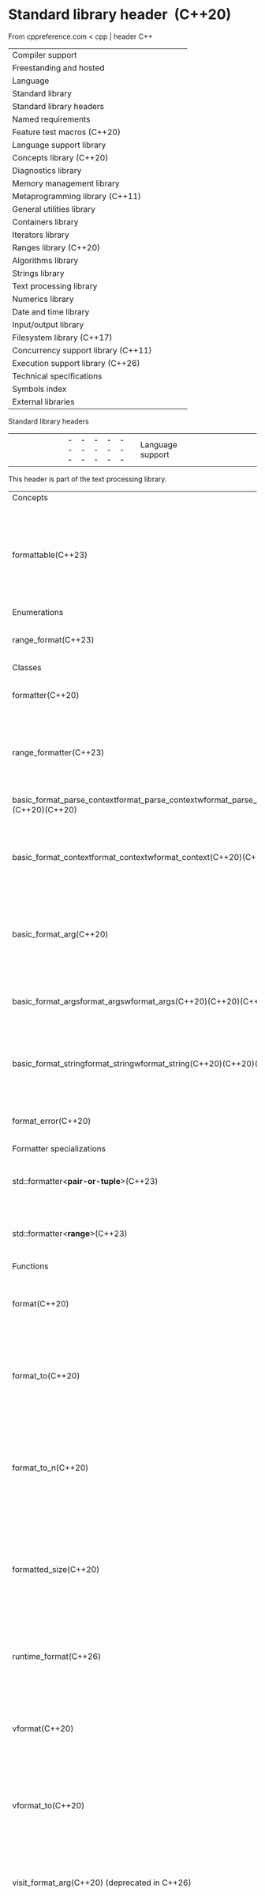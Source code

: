 # Standard library header <format> (C++20)

From cppreference.com
< cpp‎ | header
C++

|  |  |  |  |  |
| --- | --- | --- | --- | --- |
| Compiler support | | | | |
| Freestanding and hosted | | | | |
| Language | | | | |
| Standard library | | | | |
| Standard library headers | | | | |
| Named requirements | | | | |
| Feature test macros (C++20) | | | | |
| Language support library | | | | |
| Concepts library (C++20) | | | | |
| Diagnostics library | | | | |
| Memory management library | | | | |
| Metaprogramming library (C++11) | | | | |
| General utilities library | | | | |
| Containers library | | | | |
| Iterators library | | | | |
| Ranges library (C++20) | | | | |
| Algorithms library | | | | |
| Strings library | | | | |
| Text processing library | | | | |
| Numerics library | | | | |
| Date and time library | | | | |
| Input/output library | | | | |
| Filesystem library (C++17) | | | | |
| Concurrency support library (C++11) | | | | |
| Execution support library (C++26) | | | | |
| Technical specifications | | | | |
| Symbols index | | | | |
| External libraries | | | | |

Standard library headers

|  |  |  |  |  |  |  |  |  |  |  |  |  |  |  |  |  |  |  |  |  |  |  |  |  |  |  |  |  |  |  |  |  |  |  |  |  |  |  |  |  |  |  |  |  |  |  |  |  |  |  |  |  |  |  |  |  |  |  |  |  |  |  |  |  |  |  |  |  |  |  |  |  |  |  |  |  |  |  |  |  |  |  |  |  |  |  |  |  |  |  |  |  |  |  |  |  |  |  |  |  |  |  |  |  |  |  |  |  |  |  |  |  |  |  |  |  |  |  |  |  |  |  |  |  |  |  |  |  |  |  |  |  |  |  |  |  |  |  |  |  |  |  |  |  |  |  |  |  |  |  |  |  |  |  |  |  |  |  |  |  |  |  |  |  |  |  |  |  |  |  |  |  |  |  |  |  |  |  |  |  |  |  |  |  |  |  |  |  |  |  |  |  |  |  |  |  |  |  |  |  |  |  |  |  |  |  |  |  |  |  |  |  |  |  |  |  |  |  |  |  |  |  |  |  |  |  |  |  |  |  |  |  |  |  |  |  |  |  |  |  |  |  |  |  |  |  |  |  |  |  |  |  |  |  |  |  |  |  |  |  |  |  |  |  |  |  |  |  |  |  |  |  |  |  |  |  |  |  |  |  |  |  |  |  |  |  |  |  |  |  |  |  |  |  |  |  |  |  |  |  |  |  |  |  |  |  |  |  |  |  |  |  |  |  |  |  |  |  |  |  |  |  |  |  |  |  |  |  |  |  |  |  |  |  |  |  |  |  |  |  |  |  |  |  |  |  |  |  |  |  |  |  |  |  |  |  |  |  |  |  |  |  |  |  |  |  |  |  |  |  |  |  |  |  |  |  |  |  |  |  |  |  |  |  |  |  |  |  |  |  |  |  |  |  |  |  |  |  |  |  |  |  |  |  |  |  |  |  |  |  |  |  |  |  |  |  |  |  |  |  |  |  |  |  |  |  |  |  |  |  |  |  |  |  |  |  |  |  |  |  |  |  |  |  |  |  |  |  |  |  |  |  |  |  |  |  |  |  |  |  |  |  |  |  |  |  |  |  |  |  |  |  |  |  |  |  |  |  |  |  |  |  |  |  |  |  |  |  |  |  |  |  |  |  |  |  |  |  |  |  |  |  |  |  |  |  |  |  |  |  |  |  |  |  |  |  |  |  |  |  |  |  |  |  |  |  |  |  |  |  |  |  |  |  |  |  |  |  |  |  |  |  |  |  |  |  |  |  |  |  |  |  |  |  |  |  |  |  |  |  |  |  |  |  |  |  |  |  |  |  |  |  |  |  |  |  |  |  |  |  |  |  |  |  |  |  |  |  |  |  |  |  |  |  |  |  |  |  |  |  |  |  |  |  |  |  |  |  |  |  |  |  |  |  |  |  |  |  |  |  |  |  |  |  |  |  |  |  |  |  |  |  |  |  |  |  |  |  |  |  |  |  |  |  |  |  |  |  |  |  |  |  |  |  |  |  |  |  |  |  |  |  |  |  |  |  |  |  |  |  |  |  |  |  |  |  |  |  |  |  |  |  |  |  |  |  |  |  |  |  |  |  |  |  |  |  |  |  |  |  |  |  |  |
| --- | --- | --- | --- | --- | --- | --- | --- | --- | --- | --- | --- | --- | --- | --- | --- | --- | --- | --- | --- | --- | --- | --- | --- | --- | --- | --- | --- | --- | --- | --- | --- | --- | --- | --- | --- | --- | --- | --- | --- | --- | --- | --- | --- | --- | --- | --- | --- | --- | --- | --- | --- | --- | --- | --- | --- | --- | --- | --- | --- | --- | --- | --- | --- | --- | --- | --- | --- | --- | --- | --- | --- | --- | --- | --- | --- | --- | --- | --- | --- | --- | --- | --- | --- | --- | --- | --- | --- | --- | --- | --- | --- | --- | --- | --- | --- | --- | --- | --- | --- | --- | --- | --- | --- | --- | --- | --- | --- | --- | --- | --- | --- | --- | --- | --- | --- | --- | --- | --- | --- | --- | --- | --- | --- | --- | --- | --- | --- | --- | --- | --- | --- | --- | --- | --- | --- | --- | --- | --- | --- | --- | --- | --- | --- | --- | --- | --- | --- | --- | --- | --- | --- | --- | --- | --- | --- | --- | --- | --- | --- | --- | --- | --- | --- | --- | --- | --- | --- | --- | --- | --- | --- | --- | --- | --- | --- | --- | --- | --- | --- | --- | --- | --- | --- | --- | --- | --- | --- | --- | --- | --- | --- | --- | --- | --- | --- | --- | --- | --- | --- | --- | --- | --- | --- | --- | --- | --- | --- | --- | --- | --- | --- | --- | --- | --- | --- | --- | --- | --- | --- | --- | --- | --- | --- | --- | --- | --- | --- | --- | --- | --- | --- | --- | --- | --- | --- | --- | --- | --- | --- | --- | --- | --- | --- | --- | --- | --- | --- | --- | --- | --- | --- | --- | --- | --- | --- | --- | --- | --- | --- | --- | --- | --- | --- | --- | --- | --- | --- | --- | --- | --- | --- | --- | --- | --- | --- | --- | --- | --- | --- | --- | --- | --- | --- | --- | --- | --- | --- | --- | --- | --- | --- | --- | --- | --- | --- | --- | --- | --- | --- | --- | --- | --- | --- | --- | --- | --- | --- | --- | --- | --- | --- | --- | --- | --- | --- | --- | --- | --- | --- | --- | --- | --- | --- | --- | --- | --- | --- | --- | --- | --- | --- | --- | --- | --- | --- | --- | --- | --- | --- | --- | --- | --- | --- | --- | --- | --- | --- | --- | --- | --- | --- | --- | --- | --- | --- | --- | --- | --- | --- | --- | --- | --- | --- | --- | --- | --- | --- | --- | --- | --- | --- | --- | --- | --- | --- | --- | --- | --- | --- | --- | --- | --- | --- | --- | --- | --- | --- | --- | --- | --- | --- | --- | --- | --- | --- | --- | --- | --- | --- | --- | --- | --- | --- | --- | --- | --- | --- | --- | --- | --- | --- | --- | --- | --- | --- | --- | --- | --- | --- | --- | --- | --- | --- | --- | --- | --- | --- | --- | --- | --- | --- | --- | --- | --- | --- | --- | --- | --- | --- | --- | --- | --- | --- | --- | --- | --- | --- | --- | --- | --- | --- | --- | --- | --- | --- | --- | --- | --- | --- | --- | --- | --- | --- | --- | --- | --- | --- | --- | --- | --- | --- | --- | --- | --- | --- | --- | --- | --- | --- | --- | --- | --- | --- | --- | --- | --- | --- | --- | --- | --- | --- | --- | --- | --- | --- | --- | --- | --- | --- | --- | --- | --- | --- | --- | --- | --- | --- | --- | --- | --- | --- | --- | --- | --- | --- | --- | --- | --- | --- | --- | --- | --- | --- | --- | --- | --- | --- | --- | --- | --- | --- | --- | --- | --- | --- | --- | --- | --- | --- | --- | --- | --- | --- | --- | --- | --- | --- | --- | --- | --- | --- | --- | --- | --- | --- | --- | --- | --- | --- | --- | --- | --- | --- | --- | --- | --- | --- | --- | --- | --- | --- | --- | --- | --- | --- | --- | --- | --- | --- | --- | --- | --- | --- | --- | --- | --- | --- | --- | --- | --- | --- | --- | --- | --- | --- | --- | --- | --- | --- | --- | --- | --- | --- | --- | --- | --- | --- | --- | --- | --- | --- | --- | --- | --- | --- | --- | --- | --- | --- | --- | --- | --- | --- | --- | --- | --- | --- | --- | --- | --- | --- | --- | --- | --- | --- | --- | --- | --- | --- | --- | --- | --- | --- | --- | --- | --- | --- | --- | --- | --- | --- | --- | --- | --- | --- | --- | --- | --- | --- | --- | --- | --- | --- | --- | --- | --- | --- | --- | --- | --- | --- | --- | --- | --- | --- | --- | --- | --- | --- | --- | --- | --- | --- | --- | --- | --- | --- | --- | --- | --- | --- | --- | --- | --- | --- | --- | --- | --- | --- | --- | --- | --- | --- |
| |  |  |  |  |  | | --- | --- | --- | --- | --- | | Language support | | | | | | <cfloat> | | | | | | <climits> | | | | | | <compare> (C++20) | | | | | | <coroutine> (C++20) | | | | | | <csetjmp> | | | | | | <csignal> | | | | | | <cstdarg> | | | | | | <cstddef> | | | | | | <cstdint> (C++11) | | | | | | <cstdlib> | | | | | | <exception> | | | | | | <initializer_list> (C++11) | | | | | | <limits> | | | | | | <new> | | | | | | <source_location> (C++20) | | | | | | <stdfloat> (C++23) | | | | | | <typeinfo> | | | | | | <version> (C++20) | | | | | | Concepts | | | | | | <concepts> (C++20) | | | | | | Diagnostics | | | | | | <cassert> | | | | | | <cerrno> | | | | | | <debugging> (C++26) | | | | | | <stacktrace> (C++23) | | | | | | <stdexcept> | | | | | | <system_error> (C++11) | | | | | | Memory management | | | | | | <memory> | | | | | | <memory_resource> (C++17) | | | | | | <scoped_allocator> (C++11) | | | | | | Metaprogramming | | | | | | <type_traits> (C++11) | | | | | | <ratio> (C++11) | | | | | | |  |  |  |  |  | | --- | --- | --- | --- | --- | | General utilities | | | | | | <any> (C++17) | | | | | | <bitset> | | | | | | <bit> (C++20) | | | | | | <charconv> (C++17) | | | | | | <expected> (C++23) | | | | | | ****<format>**** (C++20) | | | | | | <functional> | | | | | | <optional> (C++17) | | | | | | <tuple> (C++11) | | | | | | <typeindex> (C++11) | | | | | | <utility> | | | | | | <variant> (C++17) | | | | | | Containers | | | | | | <array> (C++11) | | | | | | <deque> | | | | | | <flat_map> (C++23) | | | | | | <flat_set> (C++23) | | | | | | <forward_list> (C++11) | | | | | | <inplace_vector> (C++26) | | | | | | <list> | | | | | | <map> | | | | | | <mdspan> (C++23) | | | | | | <queue> | | | | | | <set> | | | | | | <span> (C++20) | | | | | | <stack> | | | | | | <unordered_map> (C++11) | | | | | | <unordered_set> (C++11) | | | | | | <vector> | | | | | | Iterators | | | | | | <iterator> | | | | | | Ranges | | | | | | <generator> (C++23) | | | | | | <ranges> (C++20) | | | | | | |  |  |  |  |  | | --- | --- | --- | --- | --- | | Algorithms | | | | | | <algorithm> | | | | | | <numeric> | | | | | | Strings | | | | | | <cctype> | | | | | | <cstring> | | | | | | <cuchar> (C++11) | | | | | | <cwchar> | | | | | | <cwctype> | | | | | | <string_view> (C++17) | | | | | | <string> | | | | | | Text processing | | | | | | <clocale> | | | | | | <codecvt> (C++11/17/26\*) | | | | | | <locale> | | | | | | <regex> (C++11) | | | | | | <text_encoding> (C++26) | | | | | | Numerics | | | | | | <cfenv> (C++11) | | | | | | <cmath> | | | | | | <complex> | | | | | | <linalg> (C++26) | | | | | | <numbers> (C++20) | | | | | | <random> (C++11) | | | | | | <simd> (C++26) | | | | | | <valarray> | | | | | | Time | | | | | | <chrono> (C++11) | | | | | | <ctime> | | | | | | C compatibility | | | | | | <ccomplex> (C++11/17/20\*) | | | | | | <ciso646> (until C++20) | | | | | | <cstdalign> (C++11/17/20\*) | | | | | | <cstdbool> (C++11/17/20\*) | | | | | | <ctgmath> (C++11/17/20\*) | | | | | | |  |  |  |  |  | | --- | --- | --- | --- | --- | | Input/output | | | | | | <cinttypes> (C++11) | | | | | | <cstdio> | | | | | | <filesystem> (C++17) | | | | | | <fstream> | | | | | | <iomanip> | | | | | | <iosfwd> | | | | | | <iostream> | | | | | | <ios> | | | | | | <istream> | | | | | | <ostream> | | | | | | <print> (C++23) | | | | | | <spanstream> (C++23) | | | | | | <sstream> | | | | | | <streambuf> | | | | | | <strstream> (C++98/26\*) | | | | | | <syncstream> (C++20) | | | | | | Concurrency support | | | | | | <atomic> (C++11) | | | | | | <barrier> (C++20) | | | | | | <condition_variable> (C++11) | | | | | | <future> (C++11) | | | | | | <hazard_pointer> (C++26) | | | | | | <latch> (C++20) | | | | | | <mutex> (C++11) | | | | | | <rcu> (C++26) | | | | | | <semaphore> (C++20) | | | | | | <shared_mutex> (C++14) | | | | | | <stdatomic.h> (C++23) | | | | | | <stop_token> (C++20) | | | | | | <thread> (C++11) | | | | | | Execution support | | | | | | <execution> (C++17) | | | | | |  | | | | | |  | | | | | |

This header is part of the text processing library.

|  |  |
| --- | --- |
| Concepts | |
| formattable(C++23) | specifies that a type is formattable, that is, it specializes std::formatter and provides member functions `parse` and `format`   (concept) |
| Enumerations | |
| range_format(C++23) | specifies how a range should be formatted   (enum) |
| Classes | |
| formatter(C++20) | defines formatting rules for a given type   (class template) |
| range_formatter(C++23) | class template that helps implementing std::formatter specializations for range types   (class template) |
| basic_format_parse_contextformat_parse_contextwformat_parse_context(C++20)(C++20)(C++20) | formatting string parser state   (class template) |
| basic_format_contextformat_contextwformat_context(C++20)(C++20)(C++20) | formatting state, including all formatting arguments and the output iterator   (class template) |
| basic_format_arg(C++20) | class template that provides access to a formatting argument for user-defined formatters   (class template) |
| basic_format_argsformat_argswformat_args(C++20)(C++20)(C++20) | class that provides access to all formatting arguments   (class template) |
| basic_format_stringformat_stringwformat_string(C++20)(C++20)(C++20) | class template that performs compile-time format string checks at construction time   (class template) |
| format_error(C++20) | exception type thrown on formatting errors   (class) |
| Formatter specializations | |
| std::formatter<**pair-or-tuple**>(C++23) | formatting support for `pair` and `tuple`   (class template specialization) |
| std::formatter<**range**>(C++23) | formatting support for ranges   (class template specialization) |
| Functions | |
| format(C++20) | stores formatted representation of the arguments in a new string   (function template) |
| format_to(C++20) | writes out formatted representation of its arguments through an output iterator   (function template) |
| format_to_n(C++20) | writes out formatted representation of its arguments through an output iterator, not exceeding specified size   (function template) |
| formatted_size(C++20) | determines the number of characters necessary to store the formatted representation of its arguments   (function template) |
| runtime_format(C++26) | creates runtime format strings directly usable in user-oriented formatting functions   (function) |
| vformat(C++20) | non-template variant of std::format using type-erased argument representation   (function) |
| vformat_to(C++20) | non-template variant of std::format_to using type-erased argument representation   (function template) |
| visit_format_arg(C++20) (deprecated in C++26) | argument visitation interface for user-defined formatters   (function template) |
| make_format_argsmake_wformat_args(C++20)(C++20) | creates a type-erased object referencing all formatting arguments, convertible to `format_args`   (function template) |
| Helpers | |
| format_kind(C++23) | selects a suited std::range_format for a range (variable template) |
| enable_nonlocking_formatter_optimization(C++23) | indicates the argument type can be efficiently printed (variable template) |

### Synopsis

```
namespace std {
  // class template basic_format_context
  template<class Out, class CharT> class basic_format_context;
  using format_context = basic_format_context</* unspecified */, char>;
  using wformat_context = basic_format_context</* unspecified */, wchar_t>;
 
  // class template basic_format_args
  template<class Context> class basic_format_args;
  using format_args = basic_format_args<format_context>;
  using wformat_args = basic_format_args<wformat_context>;
 
  // class template basic_format_string
  template<class CharT, class... Args>
    struct basic_format_string;
 
  template<class... Args>
    using format_string = basic_format_string<char, type_identity_t<Args>...>;
  template<class... Args>
    using wformat_string = basic_format_string<wchar_t, type_identity_t<Args>...>;
 
  // formatting functions
  template<class... Args>
    string format(format_string<Args...> fmt, Args&&... args);
  template<class... Args>
    wstring format(wformat_string<Args...> fmt, Args&&... args);
  template<class... Args>
    string format(const locale& loc, format_string<Args...> fmt, Args&&... args);
  template<class... Args>
    wstring format(const locale& loc, wformat_string<Args...> fmt, Args&&... args);
 
  string vformat(string_view fmt, format_args args);
  wstring vformat(wstring_view fmt, wformat_args args);
  string vformat(const locale& loc, string_view fmt, format_args args);
  wstring vformat(const locale& loc, wstring_view fmt, wformat_args args);
 
  template<class Out, class... Args>
    Out format_to(Out out, format_string<Args...> fmt, Args&&... args);
  template<class Out, class... Args>
    Out format_to(Out out, wformat_string<Args...> fmt, Args&&... args);
  template<class Out, class... Args>
    Out format_to(Out out, const locale& loc, format_string<Args...> fmt, Args&&... args);
  template<class Out, class... Args>
    Out format_to(Out out, const locale& loc, wformat_string<Args...> fmt, Args&&... args);
 
  template<class Out>
    Out vformat_to(Out out, string_view fmt, format_args args);
  template<class Out>
    Out vformat_to(Out out, wstring_view fmt, wformat_args args);
  template<class Out>
    Out vformat_to(Out out, const locale& loc, string_view fmt, format_args args);
  template<class Out>
    Out vformat_to(Out out, const locale& loc, wstring_view fmt, wformat_args args);
 
  template<class Out> struct format_to_n_result {
    Out out;
    iter_difference_t<Out> size;
  };
  template<class Out, class... Args>
    format_to_n_result<Out> format_to_n(Out out, iter_difference_t<Out> n,
                                        format_string<Args...> fmt, Args&&... args);
  template<class Out, class... Args>
    format_to_n_result<Out> format_to_n(Out out, iter_difference_t<Out> n,
                                        wformat_string<Args...> fmt, Args&&... args);
  template<class Out, class... Args>
    format_to_n_result<Out> format_to_n(Out out, iter_difference_t<Out> n,
                                        const locale& loc, format_string<Args...> fmt,
                                        Args&&... args);
  template<class Out, class... Args>
    format_to_n_result<Out> format_to_n(Out out, iter_difference_t<Out> n,
                                        const locale& loc, wformat_string<Args...> fmt,
                                        Args&&... args);
 
  template<class... Args>
    size_t formatted_size(format_string<Args...> fmt, Args&&... args);
  template<class... Args>
    size_t formatted_size(wformat_string<Args...> fmt, Args&&... args);
  template<class... Args>
    size_t formatted_size(const locale& loc, format_string<Args...> fmt, Args&&... args);
  template<class... Args>
    size_t formatted_size(const locale& loc, wformat_string<Args...> fmt, Args&&... args);
 
  // formatter
  template<class T, class CharT = char>
    struct formatter;
 
  // variable template enable_nonlocking_formatter_optimization
  template<class T>
    constexpr bool enable_nonlocking_formatter_optimization = false;
 
  // concept formattable
  template<class T, class CharT>
    concept formattable = /* see description */;
 
  template<class R, class CharT>
    concept __const_formattable_range =                               // exposition only
      ranges::input_range<const R> &&
      formattable<ranges::range_reference_t<const R>, CharT>;
 
  template<class R, class CharT>
    using __fmt_maybe_const =                                         // exposition only
      conditional_t<__const_formattable_range<R, CharT>, const R, R>;
 
  // class template basic_format_parse_context
  template<class CharT> class basic_format_parse_context;
  using format_parse_context = basic_format_parse_context<char>;
  using wformat_parse_context = basic_format_parse_context<wchar_t>;
 
  // formatting of ranges
  // variable template format_kind
  enum class range_format {
    disabled,
    map,
    set,
    sequence,
    string,
    debug_string
  };
 
  template<class R>
    constexpr /* unspecified */ format_kind = /* unspecified */;
 
  template<ranges::input_range R>
      requires same_as<R, remove_cvref_t<R>>
    constexpr range_format format_kind<R> = /* see description */;
 
  // class template range_formatter
  template<class T, class CharT = char>
    requires same_as<remove_cvref_t<T>, T> && formattable<T, CharT>
  class range_formatter;
 
  // class template range-default-formatter
  template<range_format K, ranges::input_range R, class CharT>
    struct __range_default_formatter;                                 // exposition only
 
  // specializations for maps, sets, and strings
  template<ranges::input_range R, class CharT>
    requires (format_kind<R> != range_format::disabled) &&
             formattable<ranges::range_reference_t<R>, CharT>
  struct formatter<R, CharT> : __range_default_formatter<format_kind<R>, R, CharT> { };
 
  // arguments
  // class template basic_format_arg
  template<class Context> class basic_format_arg;
 
  template<class Visitor, class Context>
    decltype(auto) visit_format_arg(Visitor&& vis, basic_format_arg<Context> arg);
 
  // class template format-arg-store
  template<class Context, class... Args> class __format_arg_store;    // exposition only
 
  template<class Context = format_context, class... Args>
    __format_arg_store<Context, Args...>
      make_format_args(Args&&... fmt_args);
  template<class... Args>
    __format_arg_store<wformat_context, Args...>
      make_wformat_args(Args&&... args);
 
  // class format_error
  class format_error;
}

```

#### Class template std::basic_format_string

```
namespace std {
  template<class CharT, class... Args>
  struct basic_format_string {
  private:
    basic_string_view<CharT> str;         // exposition only
 
  public:
    template<class T> consteval basic_format_string(const T& s);
 
    constexpr basic_string_view<CharT> get() const noexcept { return str; }
  };
}

```

#### Concept `std::formattable`

```
template<class T, class CharT>
  concept formattable =
    semiregular<formatter<remove_cvref_t<T>, CharT>> &&
    requires(formatter<remove_cvref_t<T>, CharT> f,
             const formatter<remove_cvref_t<T>, CharT> cf,
             T t,
             basic_format_context<__fmt_iter_for<CharT>, CharT> fc,
             basic_format_parse_context<CharT> pc) {
        { f.parse(pc) } -> same_as<basic_format_parse_context<CharT>::iterator>;
        { cf.format(t, fc) } -> same_as<__fmt_iter_for<CharT>>;
    };

```

#### Class template std::basic_format_parse_context

```
namespace std {
  template<class CharT>
  class basic_format_parse_context {
  public:
    using char_type = CharT;
    using const_iterator = typename basic_string_view<CharT>::const_iterator;
    using iterator = const_iterator;
 
  private:
    iterator begin_;                                    // exposition only
    iterator end_;                                      // exposition only
    enum indexing { unknown, manual, automatic };       // exposition only
    indexing indexing_;                                 // exposition only
    size_t next_arg_id_;                                // exposition only
    size_t num_args_;                                   // exposition only
 
  public:
    constexpr explicit basic_format_parse_context(basic_string_view<CharT> fmt,
                                                  size_t num_args = 0) noexcept;
    basic_format_parse_context(const basic_format_parse_context&) = delete;
    basic_format_parse_context& operator=(const basic_format_parse_context&) = delete;
 
    constexpr const_iterator begin() const noexcept;
    constexpr const_iterator end() const noexcept;
    constexpr void advance_to(const_iterator it);
 
    constexpr size_t next_arg_id();
    constexpr void check_arg_id(size_t id);
 
    template<class... Ts>
    constexpr void check_dynamic_spec(size_t id) noexcept;
    constexpr void check_dynamic_spec_integral(size_t id) noexcept;
    constexpr void check_dynamic_spec_string(size_t id) noexcept;
  };
}

```

#### Class template std::basic_format_context

```
namespace std {
  template<class Out, class CharT>
  class basic_format_context {
    basic_format_args<basic_format_context> args_;      // exposition only
    Out out_;                                           // exposition only
 
    basic_format_context(const basic_format_context&) = delete;
    basic_format_context& operator=(const basic_format_context&) = delete;
 
  public:
    using iterator = Out;
    using char_type = CharT;
    template<class T> using formatter_type = formatter<T, CharT>;
 
    basic_format_arg<basic_format_context> arg(size_t id) const noexcept;
    std::locale locale();
 
    iterator out();
    void advance_to(iterator it);
  };
}

```

#### Variable template std::format_kind

```
template<ranges::input_range R>
    requires same_as<R, remove_cvref_t<R>>
  constexpr range_format format_kind<R> = /* see description */;

```

#### Class template std::range_formatter

```
namespace std {
  template<class T, class CharT = char>
    requires same_as<remove_cvref_t<T>, T> && formattable<T, CharT>
  class range_formatter {
    formatter<T, CharT> underlying_;                        // exposition only
    basic_string_view<CharT> separator_ =                   // exposition only
      __STATICALLY_WIDEN<CharT>(", ");
    basic_string_view<CharT> __opening_bracket_ =           // exposition only
      __STATICALLY_WIDEN<CharT>("[");
    basic_string_view<CharT> __closing_bracket_ =           // exposition only
      __STATICALLY_WIDEN<CharT>("]");
 
  public:
    constexpr void set_separator(basic_string_view<CharT> sep);
    constexpr void set_brackets(basic_string_view<CharT> opening,
                                basic_string_view<CharT> closing);
    constexpr formatter<T, CharT>& underlying() { return underlying_; }
    constexpr const formatter<T, CharT>& underlying() const { return underlying_; }
 
    template<class ParseContext>
      constexpr typename ParseContext::iterator
        parse(ParseContext& ctx);
 
    template<ranges::input_range R, class FormatContext>
        requires formattable<ranges::range_reference_t<R>, CharT> &&
                 same_as<remove_cvref_t<ranges::range_reference_t<R>>, T>
      typename FormatContext::iterator
        format(R&& r, FormatContext& ctx) const;
  };
}

```

#### Class template **__range_default_formatter**

```
namespace std {
  template<ranges::input_range R, class CharT>
  struct __range_default_formatter<range_format::sequence, R, CharT> {
  private:
    using __maybe_const_r = __fmt_maybe_const<R, CharT>;
    range_formatter<remove_cvref_t<ranges::range_reference_t<__maybe_const_r>>,
                    CharT> underlying_;       // exposition only
 
  public:
    constexpr void set_separator(basic_string_view<CharT> sep);
    constexpr void set_brackets(basic_string_view<CharT> opening,
                                basic_string_view<CharT> closing);
 
    template<class ParseContext>
      constexpr typename ParseContext::iterator
        parse(ParseContext& ctx);
 
    template<class FormatContext>
      typename FormatContext::iterator
        format(__maybe_const_r& elems, FormatContext& ctx) const;
  };
}

```

#### Specialization of **__range_default_formatter** for maps

```
namespace std {
  template<ranges::input_range R, class CharT>
  struct __range_default_formatter<range_format::map, R, CharT> {
  private:
    using __maybe_const_map = __fmt_maybe_const<R, CharT>;          // exposition only
    using __element_type =                                          // exposition only
      remove_cvref_t<ranges::range_reference_t<__maybe_const_map>>;
    range_formatter<__element_type, CharT> underlying_;             // exposition only
  public:
    constexpr __range_default_formatter();
 
    template<class ParseContext>
      constexpr typename ParseContext::iterator
        parse(ParseContext& ctx);
 
    template<class FormatContext>
      typename FormatContext::iterator
        format(__maybe_const_map& r, FormatContext& ctx) const;
  };
}

```

#### Specialization of **__range_default_formatter** for sets

```
namespace std {
  template<ranges::input_range R, class CharT>
  struct __range_default_formatter<range_format::set, R, CharT> {
  private:
    using __maybe_const_set = __fmt_maybe_const<R, CharT>;          // exposition only
    range_formatter<remove_cvref_t<ranges::range_reference_t<__maybe_const_set>>,
                    CharT> underlying_;                             // exposition only
  public:
    constexpr __range_default_formatter();
 
    template<class ParseContext>
      constexpr typename ParseContext::iterator
        parse(ParseContext& ctx);
 
    template<class FormatContext>
      typename FormatContext::iterator
        format(__maybe_const_set& r, FormatContext& ctx) const;
  };
}

```

#### Specialization of **__range_default_formatter** for strings

```
namespace std {
  template<range_format K, ranges::input_range R, class CharT>
    requires (K == range_format::string || K == range_format::debug_string)
  struct __range_default_formatter<K, R, CharT> {
  private:
    formatter<basic_string<CharT>, CharT> underlying_;              // exposition only
 
  public:
    template<class ParseContext>
      constexpr typename ParseContext::iterator
        parse(ParseContext& ctx);
 
    template<class FormatContext>
      typename FormatContext::iterator
        format(/* see description */& str, FormatContext& ctx) const;
  };
}

```

#### Class template std::basic_format_arg

```
namespace std {
  template<class Context>
  class basic_format_arg {
  public:
    class handle;
 
  private:
    using char_type = typename Context::char_type;                     // exposition only
 
    variant<monostate, bool, char_type,
            int, unsigned int, long long int, unsigned long long int,
            float, double, long double,
            const char_type*, basic_string_view<char_type>,
            const void*, handle> value;                                // exposition only
 
    template<class T> explicit basic_format_arg(T&& v) noexcept;       // exposition only
    explicit basic_format_arg(float n) noexcept;                       // exposition only
    explicit basic_format_arg(double n) noexcept;                      // exposition only
    explicit basic_format_arg(long double n) noexcept;                 // exposition only
    explicit basic_format_arg(const char_type* s);                     // exposition only
 
    template<class traits>
      explicit basic_format_arg(
        basic_string_view<char_type, traits> s) noexcept;              // exposition only
 
    template<class traits, class Allocator>
      explicit basic_format_arg(
        const basic_string<char_type, traits, Allocator>& s) noexcept; // exposition only
 
    explicit basic_format_arg(nullptr_t) noexcept;                     // exposition only
 
    template<class T>
      explicit basic_format_arg(T* p) noexcept;                        // exposition only
 
  public:
    basic_format_arg() noexcept;
 
    explicit operator bool() const noexcept;
 
    template<class Visitor>
      decltype(auto) visit(this basic_format_arg arg, Visitor&& vis);
    template<class R, class Visitor>
      R visit(this basic_format_arg arg, Visitor&& vis);
  };
}

```

#### Class std::basic_format_arg::handle

```
namespace std {
  template<class Context>
  class basic_format_arg<Context>::handle {
    const void* ptr_;                                           // exposition only
    void (*format_)(basic_format_parse_context<char_type>&,
                    Context&, const void*);                     // exposition only
 
    template<class T> explicit handle(T&& val) noexcept;        // exposition only
 
    friend class basic_format_arg<Context>;                     // exposition only
 
  public:
    void format(basic_format_parse_context<char_type>&, Context& ctx) const;
  };
}

```

#### Class template **__format_arg_store**

```
namespace std {
  template<class Context, class... Args>
  class __format_arg_store {                                    // exposition only
    array<basic_format_arg<Context>, sizeof...(Args)> args;     // exposition only
  };
}

```

#### Class template std::basic_format_args

```
namespace std {
  template<class Context>
  class basic_format_args {
    size_t size_;                               // exposition only
    const basic_format_arg<Context>* data_;     // exposition only
 
  public:
    template<class... Args>
      basic_format_args(const __format_arg_store<Context, Args...>& store) noexcept;
 
    basic_format_arg<Context> get(size_t i) const noexcept;
  };
}

```

#### Tuple formatter

```
namespace std {
  template<class CharT, formattable<CharT>... Ts>
  struct formatter<__pair_or_tuple<Ts...>, CharT> {
  private:
    tuple<formatter<remove_cvref_t<Ts>, CharT>...> underlying_;     // exposition only
    basic_string_view<CharT> separator_ =                           // exposition only
      __STATICALLY_WIDEN<CharT>(", ");
    basic_string_view<CharT> opening_bracket_ =                     // exposition only
      __STATICALLY_WIDEN<CharT>("(");
    basic_string_view<CharT> closing_bracket_ =                     // exposition only
      __STATICALLY_WIDEN<CharT>(")");
 
  public:
    constexpr void set_separator(basic_string_view<CharT> sep);
    constexpr void set_brackets(basic_string_view<CharT> opening,
                                basic_string_view<CharT> closing);
 
    template<class ParseContext>
      constexpr typename ParseContext::iterator
        parse(ParseContext& ctx);
 
    template<class FormatContext>
      typename FormatContext::iterator
        format(/* see description */& elems, FormatContext& ctx) const;
  };
}

```

#### Class std::format_error

```
namespace std {
  class format_error : public runtime_error {
  public:
    explicit format_error(const string& what_arg);
    explicit format_error(const char* what_arg);
  };
}

```

Retrieved from "<https://en.cppreference.com/mwiki/index.php?title=cpp/header/format&oldid=179094>"

##### Navigation

- Online version
- Offline version retrieved 2025-02-09 16:39.

- This page was last modified on 2 January 2025, at 21:00.
